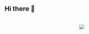 ## Hi there 👋

<!--
**djt889/djt889** is a ✨ _special_ ✨ repository because its `README.md` (this file) appears on your GitHub profile.

Here are some ideas to get you started:

- 🔭 I’m currently working on ...
- 🌱 I’m currently learning ...
- 👯 I’m looking to collaborate on ...
- 🤔 I’m looking for help with ...
- 💬 Ask me about ...
- 📫 How to reach me: ...
- 😄 Pronouns: ...
- ⚡ Fun fact: ...
-->
<h1 align="center"> <img src="https://readme-typing-svg.herokuapp.com/?lines=Print(%22Hello%2C%20World!%22);祝大家天天开心！&center=true&size=27"> </a> </h1>
